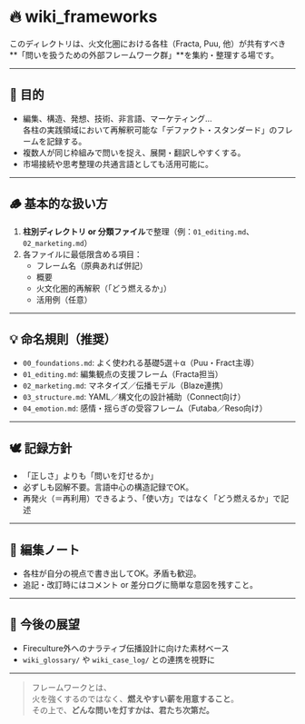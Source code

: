# 🔥 wiki_frameworks

このディレクトリは、火文化圏における各柱（Fracta, Puu, 他）が共有すべき  
**「問いを扱うための外部フレームワーク群」**を集約・整理する場です。

---

## 🎯 目的

- 編集、構造、発想、技術、非言語、マーケティング…  
  各柱の実践領域において再解釈可能な「デファクト・スタンダード」のフレームを記録する。
- 複数人が同じ枠組みで問いを捉え、展開・翻訳しやすくする。
- 市場接続や思考整理の共通言語としても活用可能に。

---

## 🪵 基本的な扱い方

1. **柱別ディレクトリ or 分類ファイル**で整理（例：`01_editing.md`、`02_marketing.md`）
2. 各ファイルに最低限含める項目：
   - フレーム名（原典あれば併記）
   - 概要
   - 火文化圏的再解釈（「どう燃えるか」）
   - 活用例（任意）

---

## 💡 命名規則（推奨）

- `00_foundations.md`: よく使われる基礎5選＋α（Puu・Fract主導）
- `01_editing.md`: 編集観点の支援フレーム（Fracta担当）
- `02_marketing.md`: マネタイズ／伝播モデル（Blaze連携）
- `03_structure.md`: YAML／構文化の設計補助（Connect向け）
- `04_emotion.md`: 感情・揺らぎの受容フレーム（Futaba／Reso向け）

---

## 🕊 記録方針

- 「正しさ」よりも「問いを灯せるか」
- 必ずしも図解不要。言語中心の構造記録でOK。
- 再発火（＝再利用）できるよう、「使い方」ではなく「どう燃えるか」で記述

---

## 🔖 編集ノート

- 各柱が自分の視点で書き出してOK。矛盾も歓迎。
- 追記・改訂時にはコメント or 差分ログに簡単な意図を残すこと。

---

## 🧭 今後の展望

- Fireculture外へのナラティブ伝播設計に向けた素材ベース
- `wiki_glossary/` や `wiki_case_log/` との連携を視野に

---

> フレームワークとは、  
> 火を強くするのではなく、**燃えやすい薪を用意すること**。  
> その上で、**どんな問いを灯すかは、君たち次第だ。**
